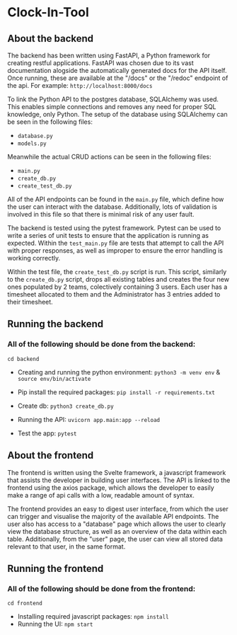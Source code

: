 # Clock-In-Tool

## About the backend
The backend has been written using FastAPI, a Python framework for creating restful applications. FastAPI was chosen due to its vast documentation alogside the automatically generated docs for the API itself. Once running, these are available at the "/docs" or the "/redoc" endpoint of the api. For example: 
`http://localhost:8000/docs`

To link the Python API to the postgres database, SQLAlchemy was used. This enables simple connections and removes any need for proper SQL knowledge, only Python. The setup of the database using SQLAlchemy can be seen in the following files: 
- `database.py`
- `models.py`

Meanwhile the actual CRUD actions can be seen in the following files: 
- `main.py`
- `create_db.py`
- `create_test_db.py`

All of the API endpoints can be found in the `main.py` file, which define how the user can interact with the database. Additionally, lots of validation is involved in this file so that there is minimal risk of any user fault. 

The backend is tested using the pytest framework. Pytest can be used to write a series of unit tests to ensure that the application is running as expected. Within the `test_main.py` file are tests that attempt to call the API with proper responses, as well as improper to ensure the error handling is working correctly. 

Within the test file, the `create_test_db.py` script is run. This script, similarly to the `create_db.py` script, drops all existing tables and creates the four new ones populated by 2 teams, colectively containing 3 users. Each user has a timesheet allocated to them and the Administrator has 3 entries added to their timesheet. 

## Running the backend
### All of the following should be done from the backend:
`cd backend`

* Creating and running the python environment: 
`python3 -m venv env` &
`source env/bin/activate`

* Pip install the required packages: 
`pip install -r requirements.txt`


* Create db: 
`python3 create_db.py`
* Running the API: 
`uvicorn app.main:app --reload`
* Test the app: 
`pytest`

## About the frontend
The frontend is written using the Svelte framework, a javascript framework that assists the developer in building user interfaces. The API is linked to the frontend using the axios package, which allows the developer to easily make a range of api calls with a low, readable amount of syntax.

The frontend provides an easy to digest user interface, from which the user can trigger and visualise the majority of the available API endpoints. The user also has access to a "database" page which allows the user to clearly view the database structure, as well as an overview of the data within each table. Additionally, from the "user" page, the user can view all stored data relevant to that user, in the same format.  

## Running the frontend
### All of the following should be done from the frontend: 
`cd frontend`

* Installing required javascript packages:
`npm install`
* Running the UI:
`npm start`